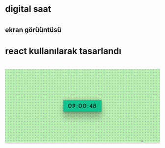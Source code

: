 <h1> digital saat <h1>

<h2> ekran görüüntüsü <h2>

<h1> react kullanılarak tasarlandı <h1>

![](clock.gif)

